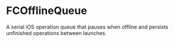 FCOfflineQueue
==============

A serial iOS operation queue that pauses when offline and persists unfinished operations between launches.
